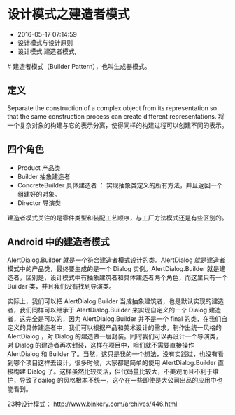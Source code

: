 # 设计模式之建造者模式
- 2016-05-17 07:14:59
- 设计模式与设计原则
- 设计模式,建造者模式,

<!--markdown--># 建造者模式（Builder Pattern），也叫生成器模式。

## 定义

Separate the construction of a complex object from its representation so that the same construction process can create different representations.
将一个复杂对象的构建与它的表示分离，使得同样的构建过程可以创建不同的表示。

## 四个角色

 - Product 产品类
 - Builder 抽象建造者
 - ConcreteBuilder 具体建造者 ： 实现抽象类定义的所有方法，并且返回一个组建好的对象。
 - Director 导演类

建造者模式关注的是零件类型和装配工艺顺序，与工厂方法模式还是有些区别的。


## Android 中的建造者模式

AlertDialog.Builder 就是一个符合建造者模式设计的类。AlertDialog 就是建造者模式中的产品类，最终要生成的是一个 Dialog 实例。AlertDialog.Builder 就是建造者，区别是，设计模式中有抽象建筑者和具体建造者两个角色，而这里只有一个 Builder 类，并且我们没有找到导演类。

实际上，我们可以把 AlertDialog.Builder 当成抽象建筑者，也是默认实现的建造者，我们同样可以继承于 AlertDialog.Builder 来实现自定义的一个 Dialog 建造者，这完全是可以的，因为 AlertDialog.Builder 并不是一个 final 的类，在我们自定义的具体建造者中，我们可以根据产品和美术设计的需求，制作出统一风格的 AlertDialog ，对 Dialog 的建造做一层封装。同时我们可以再设计一个导演类，对 Dialog 的建造者再次封装，这样在项目中，咱们就不需要直接操作 AlertDialog 和 Builder 了。当然，这只是我的一个想法，没有实践过，也没有看到哪个项目这样去设计。很多时候，大家都是简单的使用 AlertDialog.Builder 直接构建 Dialog 了。这样虽然比较灵活，但代码量比较大，不美观而且不利于维护，导致了dailog 的风格根本不统一，这个在一些即使是大公司出品的应用中也能看到。


23种设计模式：
<http://www.binkery.com/archives/446.html>
